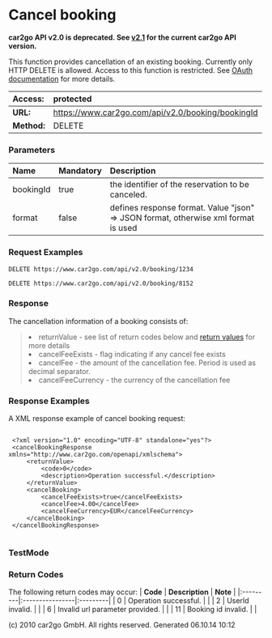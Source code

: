 # Cancel booking #
<b>car2go API v2.0 is deprecated. See <a href='index_v2_1.md'>v2.1</a> for the current car2go API version.</b>

This function provides cancellation of an existing booking. Currently only HTTP DELETE is allowed. Access to this function is restricted. See <a href='../oauth.html'>OAuth documentation</a> for more details.

| **Access:** |protected |
|:------------|:---------|
| **URL:**    |https://www.car2go.com/api/v2.0/booking/bookingId |
| **Method:** |DELETE    |



### Parameters ###
| **Name** | **Mandatory** | **Description** |
|:---------|:--------------|:----------------|
| bookingId | true          | the identifier of the reservation to be canceled. |
| format   | false         | defines response format. Value "json" => JSON format, otherwise xml format is used |




### Request Examples ###
```
DELETE https://www.car2go.com/api/v2.0/booking/1234
```

```
DELETE https://www.car2go.com/api/v2.0/booking/8152
```





### Response ###
The cancellation information of a booking consists of:
> <ul>
<blockquote><li>returnValue - see list of return codes below and  <a href='index.html#returnvalues'>return values</a> for more details</li>
<li>cancelFeeExists - flag indicating if any cancel fee exists</li>
<li>cancelFee - the amount of the cancellation fee. Period is used as decimal separator.</li>
<li>cancelFeeCurrency - the currency of the cancellation fee</li>
</ul></blockquote>



### Response Examples ###
A XML response example of cancel booking request:
> <p />
```

 <?xml version="1.0" encoding="UTF-8" standalone="yes"?>
 <cancelBookingResponse xmlns="http://www.car2go.com/openapi/xmlschema">
     <returnValue>
         <code>0</code>
         <description>Operation successful.</description>
     </returnValue>
     <cancelBooking>
         <cancelFeeExists>true</cancelFeeExists>
         <cancelFee>4.00</cancelFee>
         <cancelFeeCurrency>EUR</cancelFeeCurrency>
     </cancelBooking>
 </cancelBookingResponse>
 
```





### TestMode ###




### Return Codes ###
The following return codes may occur:
| **Code** | **Description** | **Note** |
|:---------|:----------------|:---------|
| 0        | Operation successful. |          |
| 2        | UserId invalid. |          |
| 6        | Invalid url parameter provided. |          |
| 11       | Booking id invalid. |          |






(c) 2010 car2go GmbH. All rights reserved. Generated 06.10.14 10:12